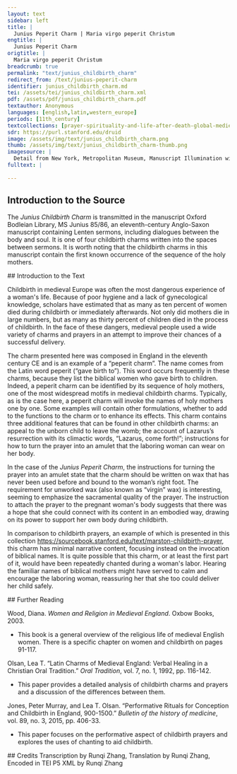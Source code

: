 ```yaml
---
layout: text
sidebar: left
title: |
  Junius Peperit Charm | Maria virgo peperit Christum
engtitle: |
  Junius Peperit Charm
origtitle: |
  Maria virgo peperit Christum
breadcrumb: true
permalink: "text/junius_childbirth_charm"
redirect_from: /text/junius-peperit-charm
identifier: junius_childbirth_charm.md
tei: /assets/tei/junius_childbirth_charm.xml
pdf: /assets/pdf/junius_childbirth_charm.pdf
textauthor: Anonymous
languages: [english,latin,western_europe]
periods: [11th_century]
textcollections: [prayer-spirituality-and-life-after-death-global-medieval-perspectives]
sdr: https://purl.stanford.edu/druid 
image: /assets/img/text/junius_childbirth_charm.png
thumb: /assets/img/text/junius_childbirth_charm-thumb.png
imagesource: |
  Detail from New York, Metropolitan Museum, Manuscript Illumination with the Birth of the Virgin in an Initial G, from a Gradual [Public Domain]
fulltext: |
  
--- 
```

## Introduction to the Source 
<p>The <em>Junius Childbirth Charm</em> is transmitted in the manuscript Oxford Bodleian Library, MS Junius 85/86, an eleventh-century Anglo-Saxon manuscript containing Lenten sermons, including dialogues between the body and soul. It is one of four childbirth charms written into the spaces between sermons. It is worth noting that the childbirth charms in this manuscript contain the first known occurrence of the sequence of the holy mothers.</p>
## Introduction to the Text 
<p>Childbirth in medieval Europe was often the most dangerous experience of a woman's life. Because of poor hygiene and a lack of gynecological knowledge, scholars have estimated that as many as ten percent of women died during childbirth or immediately afterwards. Not only did mothers die in large numbers, but as many as thirty percent of children died in the process of childbirth. In the face of these dangers, medieval people used a wide variety of charms and prayers in an attempt to improve their chances of a successful delivery.</p> <p>The charm presented here was composed in England in the eleventh century CE and is an example of a “peperit charm”. The name comes from the Latin word peperit (“gave birth to”). This word occurs frequently in these charms, because they list the biblical women who gave birth to children. Indeed, a peperit charm can be identified by its sequence of holy mothers, one of the most widespread motifs in medieval childbirth charms. Typically, as is the case here, a peperit charm will invoke the names of holy mothers one by one. Some examples will contain other formulations, whether to add to the functions to the charm or to enhance its effects. This charm contains three additional features that can be found in other childbirth charms: an appeal to the unborn child to leave the womb; the account of Lazarus’s resurrection with its climactic words, “Lazarus, come forth!”; instructions for how to turn the prayer into an amulet that the laboring woman can wear on her body.</p> <p>In the case of the <em>Junius Peperit Charm</em>, the instructions for turning the prayer into an amulet state that the charm should be written on wax that has never been used before and bound to the woman’s right foot. The requirement for unworked wax (also known as “virgin” wax) is interesting, seeming to emphasize the sacramental quality of the prayer. The instruction to attach the prayer to the pregnant woman's body suggests that there was a hope that she could connect with its content in an embodied way, drawing on its power to support her own body during childbirth.</p> <p>In comparison to childbirth prayers, an example of which is presented in this collection <a href="https://sourcebook.stanford.edu/text/marston-childbirth-prayer">https://sourcebook.stanford.edu/text/marston-childbirth-prayer</a>, this charm has minimal narrative content, focusing instead on the invocation of biblical names. It is quite possible that this charm, or at least the first part of it, would have been repeatedly chanted during a woman's labor. Hearing the familiar names of biblical mothers might have served to calm and encourage the laboring woman, reassuring her that she too could deliver her child safely.</p>
## Further Reading 
<p>Wood, Diana. <em>Women and Religion in Medieval England</em>. Oxbow Books, 2003.</p> <ul> <li>This book is a general overview of the religious life of medieval English women. There is a specific chapter on women and childbirth on pages 91-117.</li> </ul> <p>Olsan, Lea T. “Latin Charms of Medieval England: Verbal Healing in a Christian Oral Tradition.” <em>Oral Tradition</em>, vol. 7, no. 1, 1992, pp. 116-142.</p> <ul> <li>This paper provides a detailed analysis of childbirth charms and prayers and a discussion of the differences between them.</li> </ul> <p>Jones, Peter Murray, and Lea T. Olsan. “Performative Rituals for Conception and Childbirth in England, 900-1500.” <em>Bulletin of the history of medicine</em>, vol. 89, no. 3, 2015, pp. 406-33.</p> <ul> <li>This paper focuses on the performative aspect of childbirth prayers and explores the uses of chanting to aid childbirth.</li> </ul>
## Credits
Transcription by Runqi Zhang, Translation by Runqi Zhang, Encoded in TEI P5 XML by Runqi Zhang
